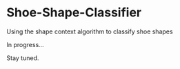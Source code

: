 # Shoe-Shape-Classifier
Using the shape context algorithm to classify shoe shapes

In progress...

Stay tuned.
